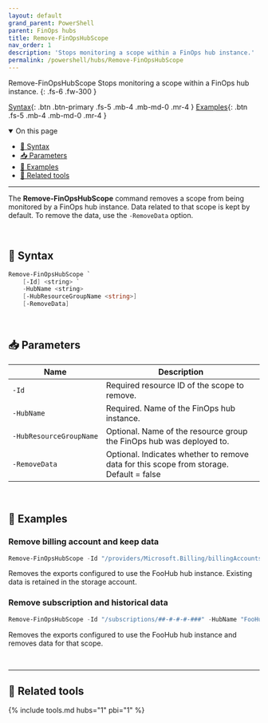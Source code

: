 ```yaml
---
layout: default
grand_parent: PowerShell
parent: FinOps hubs
title: Remove-FinOpsHubScope
nav_order: 1
description: 'Stops monitoring a scope within a FinOps hub instance.'
permalink: /powershell/hubs/Remove-FinOpsHubScope
---
```


<span class="fs-9 d-block mb-4">Remove-FinOpsHubScope</span>
Stops monitoring a scope within a FinOps hub instance.
{: .fs-6 .fw-300 }

[Syntax](#-syntax){: .btn .btn-primary .fs-5 .mb-4 .mb-md-0 .mr-4 }
[Examples](#-examples){: .btn .fs-5 .mb-4 .mb-md-0 .mr-4 }

<details open markdown="1">
   <summary class="fs-2 text-uppercase">On this page</summary>

- [🧮 Syntax](#-syntax)
- [📥 Parameters](#-parameters)
- [🌟 Examples](#-examples)
- [🧰 Related tools](#-related-tools)

</details>

---

The **Remove-FinOpsHubScope** command removes a scope from being monitored by a FinOps hub instance. Data related to that scope is kept by default. To remove the data, use the `-RemoveData` option.

<br>

## 🧮 Syntax

```powershell
Remove-FinOpsHubScope `
    [-Id] <string> `
    -HubName <string>
    [-HubResourceGroupName <string>]
    [-RemoveData]
```

<br>

## 📥 Parameters

| Name                  | Description                                                                                     |
| --------------------- | ----------------------------------------------------------------------------------------------- |
|`‑Id`|    Required resource ID of the scope to remove.
|`‑HubName`|    Required. Name of the FinOps hub instance.
|`‑HubResourceGroupName`|    Optional. Name of the resource group the FinOps hub was deployed to.
|`‑RemoveData`|    Optional. Indicates whether to remove data for this scope from storage. Default = false

<br>

## 🌟 Examples

### Remove billing account and keep data

```powershell
Remove-FinOpsHubScope -Id "/providers/Microsoft.Billing/billingAccounts/123" -HubName "FooHub"
```

Removes the exports configured to use the FooHub hub instance. Existing data is retained in the storage account.

### Remove subscription and historical data

```powershell
Remove-FinOpsHubScope -Id "/subscriptions/##-#-#-#-###" -HubName "FooHub" -RemoveData
```

Removes the exports configured to use the FooHub hub instance and removes data for that scope.

<br>

---

## 🧰 Related tools

{% include tools.md hubs="1" pbi="1" %}

<br>
